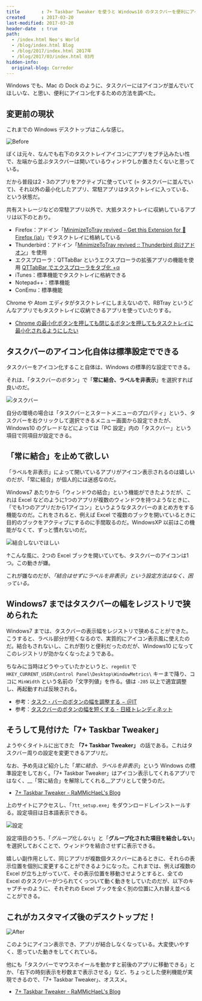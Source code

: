 ```yaml
---
title        : 7+ Taskbar Tweaker を使うと Windows10 のタスクバーを便利にアイコン化できる
created      : 2017-03-20
last-modified: 2017-03-20
header-date  : true
path:
  - /index.html Neo's World
  - /blog/index.html Blog
  - /blog/2017/index.html 2017年
  - /blog/2017/03/index.html 03月
hidden-info:
  original-blog: Corredor
---
```


Windows でも、Mac の Dock のように、タスクバーにはアイコンが並んでいてほしいな、と思い、便利にアイコン化するための方法を調べた。

## 変更前の現状

これまでの Windows デスクトップはこんな感じ。

![Before](20-02-01.jpg)

ぼくは元々、なんでも右下のタスクトレイアイコンにアプリをブチ込みたい性で、左端から並ぶタスクバーは開いているウィンドウしか置きたくないと思っている。

だから普段は2・3のアプリをアクティブに使っていて (= タスクバーに並んでいて)、それ以外の最小化したアプリ、常駐アプリはタスクトレイに入っている、という状態だ。

共有ストレージなどの常駐アプリ以外で、大抵タスクトレイに収納しているアプリは以下のとおり。

- Firefox：アドイン「[MinimizeToTray revived – Get this Extension for 🦊 Firefox (ja)](https://addons.mozilla.org/ja/firefox/addon/minimizetotray-revived/)」でタスクトレイに格納している
- Thunderbird：アドイン「[MinimizeToTray revived :: Thunderbird 向けアドオン](https://addons.mozilla.org/ja/thunderbird/addon/minimizetotray-revived/)」を使用
- エクスプローラ：QTTabBar というエクスプローラの拡張アプリの機能を使用 [QTTabBar でエクスプローラをタブ化 +α](/blog/2017/02/24-01.html)
- iTunes：標準機能でタスクトレイに格納できる
- Notepad++：標準機能
- ConEmu：標準機能

Chrome や Atom エディタがタスクトレイにしまえないので、RBTray というどんなアプリでもタスクトレイに収納できるアプリを使っていたりする。

- [Chrome の最小化ボタンを押しても閉じるボタンを押してもタスクトレイに最小化されるようにしたい](/blog/2016/01/16-03.html)

## タスクバーのアイコン化自体は標準設定でできる

タスクバーをアイコン化すること自体は、Windows の標準的な設定でできる。

それは、「タスクバーのボタン」で「__常に結合、ラベルを非表示__」を選択すれば良いのだ。

![タスクバー](20-02-02.png)

自分の環境の場合は「タスクバーとスタートメニューのプロパティ」という、タスクバーを右クリックして選択できるメニュー画面から設定できたが、Windows10 のグレードなどによっては「PC 設定」内の「タスクバー」という項目で同項目が設定できる。

## 「常に結合」を止めて欲しい

「ラベルを非表示」によって開いているアプリがアイコン表示されるのは嬉しいのだが、「常に結合」が個人的には迷惑なのだ。

Windows7 あたりから「ウィンドウの結合」という機能ができたようだが、これは Excel などのように1つのアプリが複数のウィンドウを持つようなときに、「でも1つのアプリだから1アイコン」というようなタスクバーのまとめ方をする機能なのだ。これをされると、例えば Excel で複数のブックを開いているときに目的のブックをアクティブにするのに手間取るのだ。WindowsXP 以前はこの機能がなくて、ずっと慣れないのだ。

![結合しないでほしい](20-02-03.png)

↑こんな風に、2つの Excel ブックを開いていても、タスクバーのアイコンは1つ。この動きが嫌。

これが嫌なのだが、_「結合はせずにラベルを非表示」という設定方法はなく、困っている。_

## Windows7 まではタスクバーの幅をレジストリで狭められた

Windows7 までは、タスクバーの表示幅をレジストリで狭めることができた。こうすると、ラベル部分が短くなるので、実質的にアイコン表示風に使えたのだ。結合もされないし、これが割りと便利だったのだが、Windows10 になってこのレジストリが効かなくなったようである。

ちなみに当時はどうやっていたかというと、`regedit` で `HKEY_CURRENT_USER\Control Panel\Desktop\WindowMetrics\` キーまで降り、ココに `MinWidth` という名前の「文字列値」を作る。値は `-285` 以上で適宜調整し、再起動すれば反映される。

- 参考：[タスク・バーのボタンの幅を調整する − ＠IT](http://www.atmarkit.co.jp/fwin2k/win2ktips/974taskbaricon/taskbaricon.html)
- 参考：[タスクバーのボタンの幅を短くする - 日経トレンディネット](http://trendy.nikkeibp.co.jp/article/tec/winxp/20050202/110887/)

## そうして見付けた「7+ Taskbar Tweaker」

ようやくタイトルに出てきた __「7+ Taskbar Tweaker」__ の話である。これはタスクバー周りの設定を変更できるアプリだ。

なお、予め先ほど紹介した「_常に結合、ラベルを非表示_」という Windows の標準設定をしておく。「7+ Taskbar Tweaker」はアイコン表示してくれるアプリではなく、__「常に結合」を解除してくれる__アプリとして使うのだ。

- [7+ Taskbar Tweaker - RaMMicHaeL's Blog](http://rammichael.com/7-taskbar-tweaker)

上のサイトにアクセスし、「`7tt_setup.exe`」をダウンロードしインストールする。設定項目は日本語表示できる。

![設定](20-02-04.png)

設定項目のうち、「_グループ化しない_」と「__グループ化された項目を結合しない__」を選択しておくことで、ウィンドウを結合させずに表示できる。

嬉しい副作用として、同じアプリが複数個タスクバーにあるときに、それらの表示位置を個別に変更することができるようになった。これまでは、例えば複数の Excel が立ち上がっていて、その表示位置を移動させようとすると、全ての Excel のタスクバーがつられてくっついて動く動きをしていたのだが、以下のキャプチャのように、それぞれの Excel ブックを全く別の位置に入れ替え並べることができる。

## これがカスタマイズ後のデスクトップだ！

![After](20-02-05.jpg)

このようにアイコン表示でき、アプリが結合しなくなっている。大変使いやすく、思っていた動きをしてくれている。

他にも「タスクバーでマウスホイールを動かすと前後のアプリに移動できる」とか、「右下の時刻表示を秒数まで表示させる」など、ちょっとした便利機能が実現できるので、「7+ Taskbar Tweaker」、オススメ。

- [7+ Taskbar Tweaker - RaMMicHaeL's Blog](http://rammichael.com/7-taskbar-tweaker)
